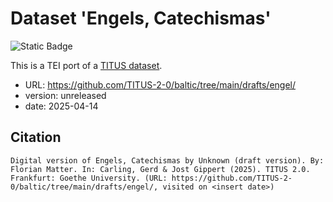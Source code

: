 # Dataset 'Engels, Catechismas'

![Static Badge](https://img.shields.io/badge/TEI_validation-passing-green)

This is a TEI port of a [TITUS dataset](http://titus.uni-frankfurt.de/texte/etcs/balt/lit/engels/engel.htm).

* URL: https://github.com/TITUS-2-0/baltic/tree/main/drafts/engel/
* version: unreleased
* date: 2025-04-14

## Citation
```
Digital version of Engels, Catechismas by Unknown (draft version). By: Florian Matter. In: Carling, Gerd & Jost Gippert (2025). TITUS 2.0. Frankfurt: Goethe University. (URL: https://github.com/TITUS-2-0/baltic/tree/main/drafts/engel/, visited on <insert date>)
```
